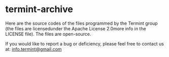 # termint-archive
Here are the source codes of the files programmed by the Termint group (the files are licensedunder the Apache License 2.0more info in the LICENSE file). The files are open-source.

If you would like to report a bug or deficiency, please feel free to contact us at: info.termint@gmail.com
